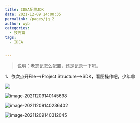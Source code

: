 ```yaml
---
title: IDEA配置JDK
date: 2021-12-09 14:00:35
permalink: /pages/jq_2
author: wyb
categories:
  - 技巧篇
tags:
  - IDEA


---
```


> 说明：老忘记怎么配置，还是记录一下吧。

1、依次点开File-->Project Structure-->SDK，看图操作吧，少年:smile:

![](https://cdn.jsdelivr.net/gh/wyba/image_store/blog/image-20211209140021994.png)

![image-20211209140145698](https://cdn.jsdelivr.net/gh/wyba/image_store/blog/image-20211209140145698.png)

![image-20211209140236402](https://cdn.jsdelivr.net/gh/wyba/image_store/blog/image-20211209140236402.png)

![image-20211209140312045](https://cdn.jsdelivr.net/gh/wyba/image_store/blog/image-20211209140312045.png)

